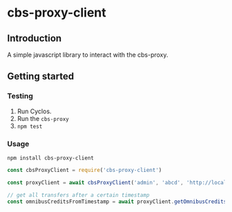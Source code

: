 # cbs-proxy-client

## Introduction

A simple javascript library to interact with the cbs-proxy.

## Getting started



### Testing

1. Run Cyclos.
2. Run the `cbs-proxy`
3. `npm test`

### Usage

`npm install cbs-proxy-client`


```javascript
const cbsProxyClient = require('cbs-proxy-client')

const proxyClient = await cbsProxyClient('admin', 'abcd', 'http://localhost:4000')

// get all transfers after a certain timestamp
const omnibusCreditsFromTimestamp = await proxyClient.getOmnibusCredits()
```
